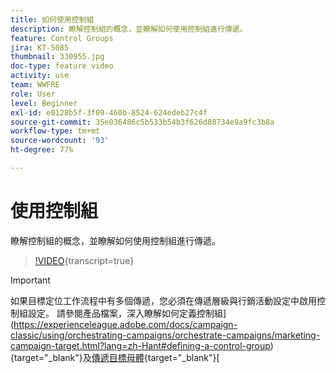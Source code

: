 ```yaml
---
title: 如何使用控制組
description: 瞭解控制組的概念，並瞭解如何使用控制組進行傳遞。
feature: Control Groups
jira: KT-5085
thumbnail: 330955.jpg
doc-type: feature video
activity: use
team: WWFRE
role: User
level: Beginner
exl-id: e0128b5f-3f09-460b-8524-624edeb27c4f
source-git-commit: 35e036486c5b533b54b3f626d88734e9a9fc3b8a
workflow-type: tm+mt
source-wordcount: '93'
ht-degree: 77%

---
```


# 使用控制組

瞭解控制組的概念，並瞭解如何使用控制組進行傳遞。

>[!VIDEO](https://video.tv.adobe.com/v/330955?quality=12&learn=on){transcript=true}

>[!IMPORTANT]
>如果目標定位工作流程中有多個傳遞，您必須在傳遞層級與行銷活動設定中啟用控制組設定。
>請參閱產品檔案，深入瞭解如何定義控制組](https://experienceleague.adobe.com/docs/campaign-classic/using/orchestrating-campaigns/orchestrate-campaigns/marketing-campaign-target.html?lang=zh-Hant#defining-a-control-group){target="_blank"}及[傳遞目標母體](https://experienceleague.adobe.com/docs/campaign-classic/using/sending-messages/key-steps-when-creating-a-delivery/steps-defining-the-target-population.html?lang=zh-Hant){target="_blank"}[
